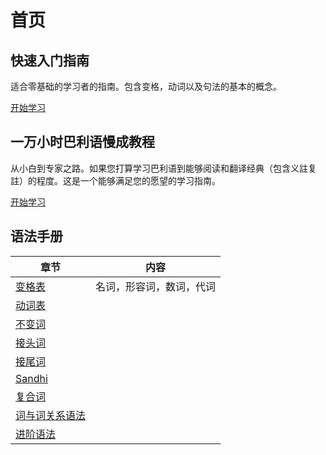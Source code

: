 # 首页
## 快速入门指南

适合零基础的学习者的指南。包含变格，动词以及句法的基本的概念。

[开始学习](shortcut/summary.md)

## 一万小时巴利语慢成教程

从小白到专家之路。如果您打算学习巴利语到能够阅读和翻译经典（包含义註复註）的程度。这是一个能够满足您的愿望的学习指南。

[开始学习](palistep/summary.md)


## 语法手册

| 章节 |  内容  | 
| ---------- | ------ |
| [变格表](declension/ending-table.md) | 名词，形容词，数词，代词 |
| [动词表](verbal/summary.md) |  |
| [不变词]() |  |
| [接头词]() |  |
| [接尾词]() |  |
| [Sandhi]() |  |
| [复合词]() |  |
| [词与词关系语法](basic-relation/summary.md) |  |
| [进阶语法](grammar/summary.md) |  |
